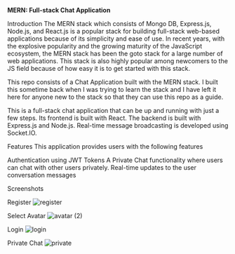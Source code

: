 **MERN: Full-stack Chat Application**

Introduction
The MERN stack which consists of Mongo DB, Express.js, Node.js, and React.js is a popular stack for building full-stack web-based applications because of its simplicity and ease of use. In recent years, with the explosive popularity and the growing maturity of the JavaScript ecosystem, the MERN stack has been the goto stack for a large number of web applications. This stack is also highly popular among newcomers to the JS field because of how easy it is to get started with this stack.

This repo consists of a Chat Application built with the MERN stack. I built this sometime back when I was trying to learn the stack and I have left it here for anyone new to the stack so that they can use this repo as a guide.

This is a full-stack chat application that can be up and running with just a few steps. Its frontend is built with React. The backend is built with Express.js and Node.js. Real-time message broadcasting is developed using Socket.IO.

Features
This application provides users with the following features

Authentication using JWT Tokens
A Private Chat functionality where users can chat with other users privately.
Real-time updates to the user conversation messages

Screenshots

Register
![register](https://user-images.githubusercontent.com/84980055/166416887-0f2c2a21-77ec-4f55-b743-b01a3a4450d0.png)


Select Avatar
![avatar (2)](https://user-images.githubusercontent.com/84980055/166417182-9bfadb03-7177-4509-b5bd-b319664c3e68.png)


Login
![login](https://user-images.githubusercontent.com/84980055/166417030-35703d9f-cfef-478f-a170-da9497723151.png)

Private Chat
![private](https://user-images.githubusercontent.com/84980055/166417311-5f89187e-eb58-4e2e-8822-f395e4a97d5f.png)




